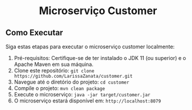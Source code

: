 <h1 align="center">Microserviço Customer</h1>

## Como Executar

Siga estas etapas para executar o microserviço customer localmente:

1. Pré-requisitos: Certifique-se de ter instalado o JDK 11 (ou superior) e o Apache Maven em sua máquina.
2. Clone este repositório: `git clone https://github.com/LarissaZanata/customer.git`
3. Navegue até o diretório do projeto: `cd customer`
4. Compile o projeto: `mvn clean package`
5. Execute o microserviço: `java -jar target/customer.jar`
6. O microserviço estará disponível em: `http://localhost:8079`


